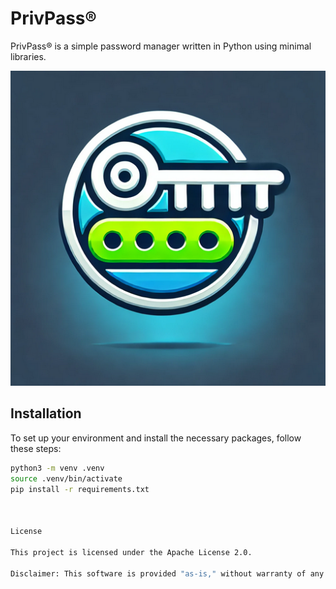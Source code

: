 # PrivPass®

PrivPass® is a simple password manager written in Python using minimal libraries.

![PrivPass Logo](./PrivPass_Logo.png)

## Installation

To set up your environment and install the necessary packages, follow these steps:

```bash
python3 -m venv .venv
source .venv/bin/activate
pip install -r requirements.txt



License

This project is licensed under the Apache License 2.0.

Disclaimer: This software is provided "as-is," without warranty of any kind, express or implied, including but not limited to the warranties of merchantability, fitness for a particular purpose, and non-infringement. In no event shall the authors be liable for any claim, damages, or other liability, whether in an action of contract, tort, or otherwise, arising from, out of, or in connection with the software or the use or other dealings in the software.
